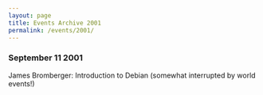 ```yaml
---
layout: page
title: Events Archive 2001
permalink: /events/2001/
---
```


### **September 11 2001**
James Bromberger: Introduction to Debian (somewhat interrupted by world events!)

